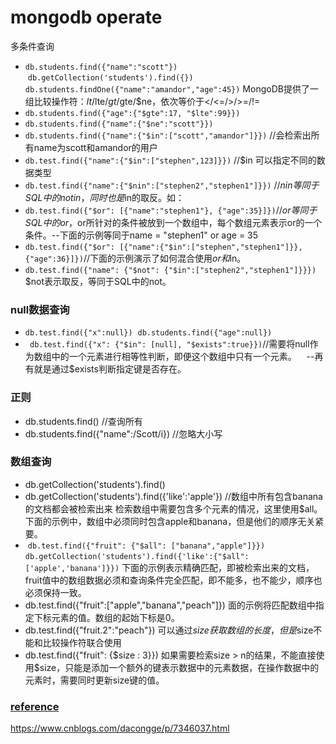 # mongodb operate
多条件查询
- `db.students.find({"name":"scott"})`  `db.getCollection('students').find({})`
 `db.students.findOne({"name":"amandor","age":45})`
MongoDB提供了一组比较操作符：$lt/$lte/$gt/$gte/$ne，依次等价于</<=/>/>=/!=
- `db.students.find({"age":{"$gte":17, "$lte":99}})`
- `db.students.find({"name":{"$ne":"scott"}})`
- `db.students.find({"name":{"$in":["scott","amandor"]}})` //会检索出所有name为scott和amandor的用户
- `db.test.find({"name":{"$in":["stephen",123]}})` //$in 可以指定不同的数据类型
- `db.test.find({"name":{"$nin":["stephen2","stephen1"]}})` //$nin等同于SQL中的not in，同时也是$in的取反。如：
- `db.test.find({"$or": [{"name":"stephen1"}, {"age":35}]})`//$or等同于SQL中的or，$or所针对的条件被放到一个数组中，每个数组元素表示or的一个条件。--下面的示例等同于name = "stephen1" or age = 35
- `db.test.find({"$or": [{"name":{"$in":["stephen","stephen1"]}}, {"age":36}]})`//下面的示例演示了如何混合使用$or和$in。
- `db.test.find({"name": {"$not": {"$in":["stephen2","stephen1"]}}})` $not表示取反，等同于SQL中的not。

### null数据查询
- `db.test.find({"x":null})`  `db.students.find({"age":null})`
- ` db.test.find({"x": {"$in": [null], "$exists":true}})`//需要将null作为数组中的一个元素进行相等性判断，即便这个数组中只有一个元素。
    --再有就是通过$exists判断指定键是否存在。

### 正则
- db.students.find() //查询所有
- db.students.find({"name":/Scott/i}) //忽略大小写

### 数组查询
-  db.getCollection('students').find() 
-  db.getCollection('students').find({'like':'apple'}) //数组中所有包含banana的文档都会被检索出来
检索数组中需要包含多个元素的情况，这里使用$all。下面的示例中，数组中必须同时包含apple和banana，但是他们的顺序无关紧要。
-  `db.test.find({"fruit": {"$all": ["banana","apple"]}})` `db.getCollection('students').find({'like':{"$all":['apple','banana']}})`
下面的示例表示精确匹配，即被检索出来的文档，fruit值中的数组数据必须和查询条件完全匹配，即不能多，也不能少，顺序也必须保持一致。
- db.test.find({"fruit":["apple","banana","peach"]})
面的示例将匹配数组中指定下标元素的值。数组的起始下标是0。
- db.test.find({"fruit.2":"peach"})
可以通过$size获取数组的长度，但是$size不能和比较操作符联合使用
- db.test.find({"fruit": {$size : 3}})
如果需要检索size > n的结果，不能直接使用$size，只能是添加一个额外的键表示数据中的元素数据，在操作数据中的元素时，需要同时更新size键的值。

### [reference](http://blog.csdn.net/cw2004100021124/article/details/50150425)
https://www.cnblogs.com/dacongge/p/7346037.html
